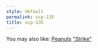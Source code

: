 ```yaml
---
style: default
permalink: scp-135
title: scp-135
---
```

You may also like:
[Peanuts](http://scp-wiki.net/peanuts)
["Strike"](http://scp-wiki.net/goc-tale-sequence-strike)